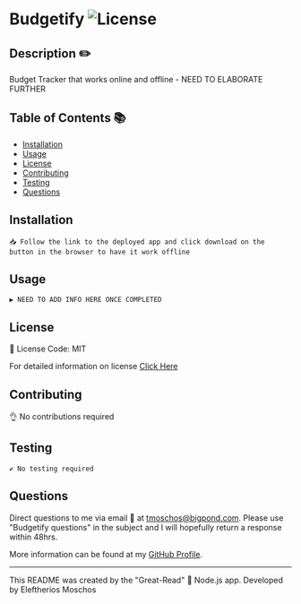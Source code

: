 # Budgetify ![License](https://img.shields.io/static/v1?label=Licesne&message=MIT&color=green)
  

  ## Description ✏️
  
  Budget Tracker that works online and offline - NEED TO ELABORATE FURTHER
  
  ## Table of Contents 📚
  
  * [Installation](#installation)
  * [Usage](#usage)
  * [License](#license)
  * [Contributing](#Contributing)
  * [Testing](#Testing)
  * [Questions](#Questions)
  
  ## Installation 

  ```
  📥 Follow the link to the deployed app and click download on the button in the browser to have it work offline
  ```

  ## Usage 

  ```
  ▶️ NEED TO ADD INFO HERE ONCE COMPLETED
  ```

  ## License 
  
  📜 License Code: MIT

  For detailed information on license [Click Here](https://opensource.org/licenses/MIT)
  
  ## Contributing
  
  👌 No contributions required
  
  ## Testing 

  ```
  ✔️ No testing required
  ```

  ## Questions 
  
  Direct questions to me via email 📧 at [tmoschos@bigpond.com](tmoschos@bigpond.com).  Please use "Budgetify questions" in the subject and I will hopefully return a response within 48hrs.

  More information can be found at my [GitHub Profile](https://github.com/EMoshcos).
  
---
This README was created by the "Great-Read" 📝 Node.js app.  Developed by Eleftherios Moschos
